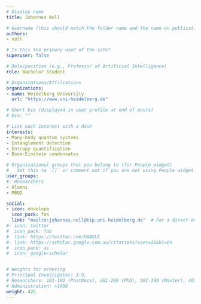 ```yaml
---
# Display name
title: Johannes Noll

# Username (this should match the folder name and the name on publications)
authors:
- noll

# Is this the primary user of the site?
superuser: false

# Role/position (e.g., Professor of Artificial Intelligence)
role: Bachelor Student

# Organizations/Affiliations
organizations:
- name: Heidelberg University
  url: "https://www.uni-heidelberg.de"

# Short bio (displayed in user profile at end of posts)
# bio: ""

# List each interest with a dash
interests:
- Many-body quantum systems
- Entanglement detection
- Entropy quantification
- Bose-Einstein condensates

# Organizational groups that you belong to (for People widget)
#   Set this to `[]` or comment out if you are not using People widget.
user_groups:
#- Researchers
- Alumni
- MBQD

social:
- icon: envelope
  icon_pack: fas
  link: "mailto:johannes.noll@kip.uni-heidelberg.de"  # For a direct email link, use "mailto:test@example.org".
#- icon: twitter
#  icon_pack: fab
#  link: https://twitter.com/HANDLE
#- link: https://scholar.google.com.au/citations?user=ID&hl=en
#  icon_pack: ai
#  icon: google-scholar


# Weights for ordering
# Principal Investigator: 1-9,
# Researchers: 101-199 (PostDocs), 201-299 (PhD), 301-399 (Master), 401-499 (Bachelor)
# Administration: >1000
weight: 425
---
```

